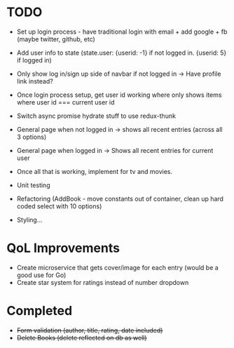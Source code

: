 # TODO
+ Set up login process - have traditional login with email + add google + fb (maybe twitter, github, etc)
+ Add user info to state (state.user: {userid: -1} if not logged in. {userid: 5} if logged in)
+ Only show log in/sign up side of navbar if not logged in -> Have profile link instead?
+ Once login process setup, get user id working where only shows items where user id === current user id
+ Switch async promise hydrate stuff to use redux-thunk

+ General page when not logged in -> shows all recent entries (across all 3 options)
+ General page when logged in -> Shows all recent entries for current user
+ Once all that is working, implement for tv and movies.
+ Unit testing
+ Refactoring (AddBook - move constants out of container, clean up hard coded select with 10 options)
+ Styling...

# QoL Improvements
+ Create microservice that gets cover/image for each entry (would be a good use for Go)
+ Create star system for ratings instead of number dropdown

# Completed
+ ~~Form validation (author, title, rating, date included)~~
+ ~~Delete Books (delete reflected on db as well)~~